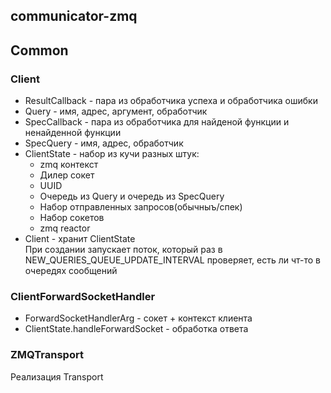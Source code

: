 ## communicator-zmq

## Common

### Client

* ResultCallback - пара из обработчика успеха и обработчика ошибки
* Query - имя, адрес, аргумент, обработчик
* SpecCallback - пара из обработчика для найденой функции и ненайденной функции
* SpecQuery - имя, адрес, обработчик
* ClientState - набор из кучи разных штук:
    * zmq контекст
    * Дилер сокет
    * UUID
    * Очередь из Query и очередь из SpecQuery
    * Набор отправленных запросов(обычныъ/спек)
    * Набор сокетов
    * zmq reactor
* Client - хранит ClientState <br>
При создании запускает поток, который раз в NEW_QUERIES_QUEUE_UPDATE_INTERVAL проверяет, есть ли чт-то в очередях сообщений

### ClientForwardSocketHandler

* ForwardSocketHandlerArg - сокет + контекст клиента
* ClientState.handleForwardSocket - обработка ответа

### ZMQTransport

Реализация Transport